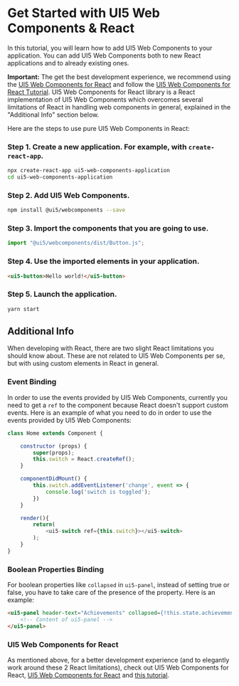 # Get Started with UI5 Web Components & React

In this tutorial, you will learn how to add UI5 Web Components to your application. You can add UI5 Web Components both to new React applications and to already existing ones.

**Important:** The get the best development experience, we recommend using the [UI5 Web Components for React](https://github.com/SAP/ui5-webcomponents-react) and follow the [UI5 Web Components for React Тutorial](https://developers.sap.com/mission.react-spa.html). UI5 Web Components for React library is a React implementation of UI5 Web Components which overcomes several limitations of React in handling web components in general, explained in the "Additional Info" section below.

Here are the steps to use pure UI5 Web Components in React:

### Step 1. Create a new application. For example, with `create-react-app`.

```bash
npx create-react-app ui5-web-components-application
cd ui5-web-components-application
```

### Step 2. Add UI5 Web Components.

```bash
npm install @ui5/webcomponents --save
```

### Step 3. Import the components that you are going to use.

```js
import "@ui5/webcomponents/dist/Button.js";
```

### Step 4. Use the imported elements in your application.

```html
<ui5-button>Hello world!</ui5-button>
```

### Step 5. Launch the application.

```bash
yarn start
```

## Additional Info

When developing with React, there are two slight React limitations you should know about. These are not related to UI5 Web Components per se, but with using custom elements in React in general.

### Event Binding

In order to use the events provided by UI5 Web Components, currently you need to get a `ref` to the component because React doesn't support custom events. Here is an example of what you need to do in order to use the events provided by UI5 Web Components:

```js
class Home extends Component {

    constructor (props) {
        super(props);
        this.switch = React.createRef();
    }

    componentDidMount() {
        this.switch.addEventListener('change', event => {
            console.log('switch is toggled');
        })
    }

    render(){
        return(
            <ui5-switch ref={this.switch}></ui5-switch>
        );
    }
}
```

### Boolean Properties Binding

For boolean properties like ```collapsed```  in ```ui5-panel```, instead of setting true or false, you have to take care of the presence of the property. Here is an example:

```html
<ui5-panel header-text="Achievements" collapsed={!this.state.achievements.length || undefined}>
    <!-- Content of ui5-panel -->
</ui5-panel>
```

### UI5 Web Components for React

As mentioned above, for a better development experience (and to elegantly work around these 2 React limitations), check out UI5 Web Components for React, [UI5 Web Components for React](https://github.com/SAP/ui5-webcomponents-react) and [this tutorial](https://developers.sap.com/mission.react-spa.html).
